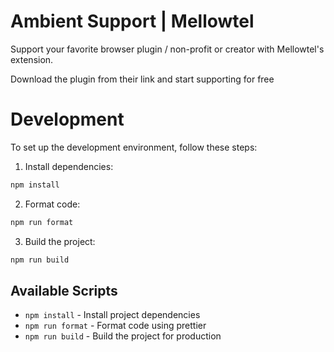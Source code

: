 # Ambient Support | Mellowtel

Support your favorite browser plugin / non-profit or creator with Mellowtel's extension.

Download the plugin from their link and start supporting for free

# Development

To set up the development environment, follow these steps:

1. Install dependencies:

```bash
npm install
```

2. Format code:

```bash
npm run format
```

3. Build the project:

```bash
npm run build
```

## Available Scripts

- `npm install` - Install project dependencies
- `npm run format` - Format code using prettier
- `npm run build` - Build the project for production
